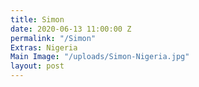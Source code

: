 ```yaml
---
title: Simon
date: 2020-06-13 11:00:00 Z
permalink: "/Simon"
Extras: Nigeria
Main Image: "/uploads/Simon-Nigeria.jpg"
layout: post
---
```


